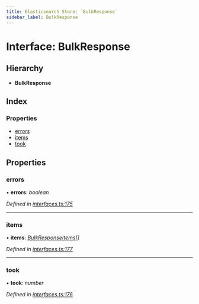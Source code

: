 ```yaml
---
title: Elasticsearch Store: `BulkResponse`
sidebar_label: BulkResponse
---
```


# Interface: BulkResponse

## Hierarchy

* **BulkResponse**

## Index

### Properties

* [errors](bulkresponse.md#errors)
* [items](bulkresponse.md#items)
* [took](bulkresponse.md#took)

## Properties

###  errors

• **errors**: *boolean*

*Defined in [interfaces.ts:175](https://github.com/terascope/teraslice/blob/0ae31df4/packages/elasticsearch-store/src/interfaces.ts#L175)*

___

###  items

• **items**: *[BulkResponseItems](../overview.md#bulkresponseitems)[]*

*Defined in [interfaces.ts:177](https://github.com/terascope/teraslice/blob/0ae31df4/packages/elasticsearch-store/src/interfaces.ts#L177)*

___

###  took

• **took**: *number*

*Defined in [interfaces.ts:176](https://github.com/terascope/teraslice/blob/0ae31df4/packages/elasticsearch-store/src/interfaces.ts#L176)*
